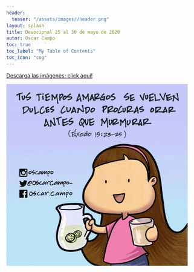 ```yaml
---
header:
  teaser: "/assets/images//header.png"
layout: splash
title: Devocional 25 al 30 de mayo de 2020
autor: Oscar Campo
toc: true
toc_label: "My Table of Contents"
toc_icon: "cog"
---
```

[Descarga las imágenes: click aquí!](/assets/downloads/Devo25-30may2020.pdf)


[![](/assets/images/Devo25-30may2020.gif)](/assets/downloads/Devo25-30may2020.pdf)
